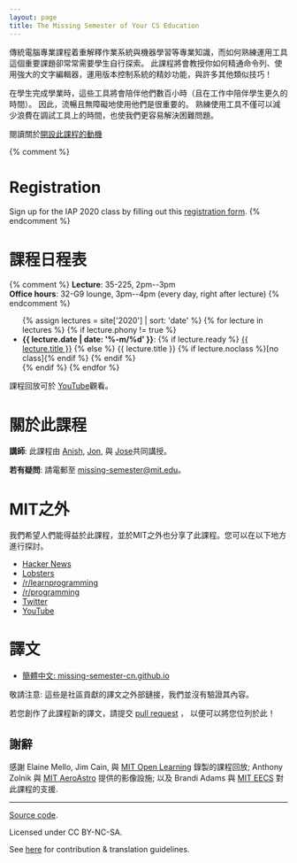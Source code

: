 ```yaml
---
layout: page
title: The Missing Semester of Your CS Education
---
```


<!-- Classes teach you all about advanced topics within CS, from operating systems
to machine learning, but there’s one critical subject that’s rarely covered,
and is instead left to students to figure out on their own: proficiency with
their tools. We’ll teach you how to master the command-line, use a powerful
text editor, use fancy features of version control systems, and much more! -->
傳統電腦專業課程着重解釋作業系統與機器學習等專業知識，而如何熟練運用工具這個重要課題卻常常需要學生自行探索。
此課程將會教授你如何精通命令列、使用強大的文字編輯器，運用版本控制系統的精妙功能，與許多其他類似技巧！

<!-- Students spend hundreds of hours using these tools over the course of their
education (and thousands over their career), so it makes sense to make the
experience as fluid and frictionless as possible. Mastering these tools not
only enables you to spend less time on figuring out how to bend your tools to
your will, but it also lets you solve problems that would previously seem
impossibly complex. -->
在學生完成學業時，這些工具將會陪伴他們數百小時（且在工作中陪伴學生更久的時間）。
因此，流暢且無障礙地使用他們是很重要的。
熟練使用工具不僅可以減少浪費在調試工具上的時間，也使我們更容易解決困難問題。


<!-- Read about the [motivation behind this class](/about/). -->
閱讀關於[開設此課程的動機](/about/)

{% comment %}
# Registration

Sign up for the IAP 2020 class by filling out this [registration form](https://forms.gle/TD1KnwCSV52qexVt9).
{% endcomment %}

<!-- # Schedule -->
# 課程日程表

{% comment %}
**Lecture**: 35-225, 2pm--3pm<br>
**Office hours**: 32-G9 lounge, 3pm--4pm (every day, right after lecture)
{% endcomment %}

<ul>
{% assign lectures = site['2020'] | sort: 'date' %}
{% for lecture in lectures %}
    {% if lecture.phony != true %}
        <li>
        <strong>{{ lecture.date | date: '%-m/%d' }}</strong>:
        {% if lecture.ready %}
            <a href="{{ lecture.url }}">{{ lecture.title }}</a>
        {% else %}
            {{ lecture.title }} {% if lecture.noclass %}[no class]{% endif %}
        {% endif %}
        </li>
    {% endif %}
{% endfor %}
</ul>

<!-- Video recordings of the lectures are available [on
YouTube](https://www.youtube.com/playlist?list=PLyzOVJj3bHQuloKGG59rS43e29ro7I57J). -->
課程回放可於 [
YouTube](https://www.youtube.com/playlist?list=PLyzOVJj3bHQuloKGG59rS43e29ro7I57J)觀看。

<!-- # About the class -->
# 關於此課程

<!-- **Staff**: This class is co-taught by [Anish](https://www.anishathalye.com/), [Jon](https://thesquareplanet.com/), and [Jose](http://josejg.com/).
**Questions**: Email us at [missing-semester@mit.edu](mailto:missing-semester@mit.edu). -->

**講師**: 此課程由 [Anish](https://www.anishathalye.com/), [Jon](https://thesquareplanet.com/), 與 [Jose](http://josejg.com/)共同講授。

**若有疑問**: 請電郵至 [missing-semester@mit.edu](mailto:missing-semester@mit.edu)。

<!-- # Beyond MIT -->
# MIT之外

<!-- We've also shared this class beyond MIT in the hopes that others may
benefit from these resources. You can find posts and discussion on -->
我們希望人們能得益於此課程，並於MIT之外也分享了此課程。您可以在以下地方進行探討。

 - [Hacker News](https://news.ycombinator.com/item?id=22226380)
 - [Lobsters](https://lobste.rs/s/ti1k98/missing_semester_your_cs_education_mit)
 - [/r/learnprogramming](https://www.reddit.com/r/learnprogramming/comments/eyagda/the_missing_semester_of_your_cs_education_mit/)
 - [/r/programming](https://www.reddit.com/r/programming/comments/eyagcd/the_missing_semester_of_your_cs_education_mit/)
 - [Twitter](https://twitter.com/jonhoo/status/1224383452591509507)
 - [YouTube](https://www.youtube.com/playlist?list=PLyzOVJj3bHQuloKGG59rS43e29ro7I57J)

<!-- # Translations -->
# 譯文

- [簡體中文: missing-semester-cn.github.io](https://missing-semester-cn.github.io/)

<!-- Note: these are external links to community translations. We have not vetted
them. -->
敬請注意: 這些是社區貢獻的譯文之外部鏈接，我們並沒有驗證其內容。

<!-- Have you created a translation of the course notes from this class? Submit a
[pull request](https://github.com/missing-semester/missing-semester/pulls) so
we can add it to the list! -->
若您創作了此課程新的譯文，請提交
[pull request](https://github.com/missing-semester/missing-semester/pulls) ，
以便可以將您位列於此！

<!-- ## Acknowledgements -->
## 謝辭

<!-- We thank Elaine Mello, Jim Cain, and [MIT Open
Learning](https://openlearning.mit.edu/) for making it possible for us to
record lecture videos; Anthony Zolnik and [MIT
AeroAstro](https://aeroastro.mit.edu/) for A/V equipment; and Brandi Adams and
[MIT EECS](https://www.eecs.mit.edu/) for supporting this class. -->

感謝 Elaine Mello, Jim Cain, 與 [MIT Open
Learning](https://openlearning.mit.edu/) 錄製的課程回放; Anthony Zolnik 與 [MIT
AeroAstro](https://aeroastro.mit.edu/) 提供的影像設施; 以及 Brandi Adams 與
[MIT EECS](https://www.eecs.mit.edu/) 對此課程的支援.

---

<div class="small center">
<p><a href="https://github.com/missing-semester-zh-Hant/missing-semester-zh-Hant.github.io">Source code</a>.</p>
<p>Licensed under CC BY-NC-SA.</p>
<p>See <a href="/license/">here</a> for contribution &amp; translation guidelines.</p>
</div>
